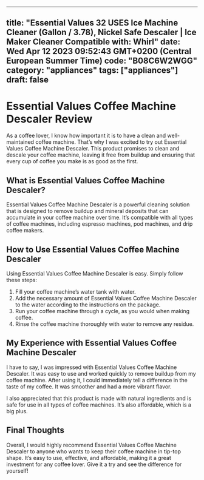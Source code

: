 
---
title: "Essential Values 32 USES Ice Machine Cleaner (Gallon / 3.78), Nickel Safe Descaler | Ice Maker Cleaner Compatible with: Whirl" 
date: Wed Apr 12 2023 09:52:43 GMT+0200 (Central European Summer Time)
code: "B08C6W2WGG"
category: "appliances"
tags: ["appliances"] 
draft: false
---
    
# Essential Values Coffee Machine Descaler Review

As a coffee lover, I know how important it is to have a clean and well-maintained coffee machine. That’s why I was excited to try out Essential Values Coffee Machine Descaler. This product promises to clean and descale your coffee machine, leaving it free from buildup and ensuring that every cup of coffee you make is as good as the first.

## What is Essential Values Coffee Machine Descaler?

Essential Values Coffee Machine Descaler is a powerful cleaning solution that is designed to remove buildup and mineral deposits that can accumulate in your coffee machine over time. It’s compatible with all types of coffee machines, including espresso machines, pod machines, and drip coffee makers.

## How to Use Essential Values Coffee Machine Descaler

Using Essential Values Coffee Machine Descaler is easy. Simply follow these steps:

1. Fill your coffee machine’s water tank with water.
2. Add the necessary amount of Essential Values Coffee Machine Descaler to the water according to the instructions on the package.
3. Run your coffee machine through a cycle, as you would when making coffee.
4. Rinse the coffee machine thoroughly with water to remove any residue.

## My Experience with Essential Values Coffee Machine Descaler

I have to say, I was impressed with Essential Values Coffee Machine Descaler. It was easy to use and worked quickly to remove buildup from my coffee machine. After using it, I could immediately tell a difference in the taste of my coffee. It was smoother and had a more vibrant flavor.

I also appreciated that this product is made with natural ingredients and is safe for use in all types of coffee machines. It’s also affordable, which is a big plus.

## Final Thoughts

Overall, I would highly recommend Essential Values Coffee Machine Descaler to anyone who wants to keep their coffee machine in tip-top shape. It’s easy to use, effective, and affordable, making it a great investment for any coffee lover. Give it a try and see the difference for yourself!